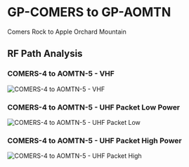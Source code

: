 # GP-COMERS to GP-AOMTN

Comers Rock to Apple Orchard Mountain

## RF Path Analysis

### COMERS-4 to AOMTN-5 - VHF

![COMERS-4 to AOMTN-5 - VHF](../_static/rf-path-analysis/10-comers-4-to-aomtn-5-vhf.png)

### COMERS-4 to AOMTN-5 - UHF Packet Low Power

![COMERS-4 to AOMTN-5 - UHF Packet Low](../_static/rf-path-analysis/11-comers-4-to-aomtn-5-uhf-pkt-low.png)

### COMERS-4 to AOMTN-5 - UHF Packet High Power

![COMERS-4 to AOMTN-5 - UHF Packet High](../_static/rf-path-analysis/12-comers-4-to-aomtn-5-uhf-pkt-high.png)
